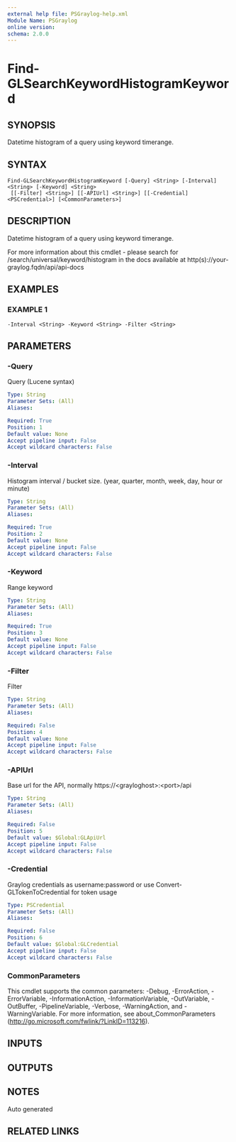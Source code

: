 ```yaml
---
external help file: PSGraylog-help.xml
Module Name: PSGraylog
online version:
schema: 2.0.0
---
```


# Find-GLSearchKeywordHistogramKeyword

## SYNOPSIS
Datetime histogram of a query using keyword timerange.

## SYNTAX

```
Find-GLSearchKeywordHistogramKeyword [-Query] <String> [-Interval] <String> [-Keyword] <String>
 [[-Filter] <String>] [[-APIUrl] <String>] [[-Credential] <PSCredential>] [<CommonParameters>]
```

## DESCRIPTION
Datetime histogram of a query using keyword timerange.


For more information about this cmdlet - please search for /search/universal/keyword/histogram in the docs available at http(s)://your-graylog.fqdn/api/api-docs

## EXAMPLES

### EXAMPLE 1
```
-Interval <String> -Keyword <String> -Filter <String>
```

## PARAMETERS

### -Query
Query (Lucene syntax)

```yaml
Type: String
Parameter Sets: (All)
Aliases:

Required: True
Position: 1
Default value: None
Accept pipeline input: False
Accept wildcard characters: False
```

### -Interval
Histogram interval / bucket size.
(year, quarter, month, week, day, hour or minute)

```yaml
Type: String
Parameter Sets: (All)
Aliases:

Required: True
Position: 2
Default value: None
Accept pipeline input: False
Accept wildcard characters: False
```

### -Keyword
Range keyword

```yaml
Type: String
Parameter Sets: (All)
Aliases:

Required: True
Position: 3
Default value: None
Accept pipeline input: False
Accept wildcard characters: False
```

### -Filter
Filter

```yaml
Type: String
Parameter Sets: (All)
Aliases:

Required: False
Position: 4
Default value: None
Accept pipeline input: False
Accept wildcard characters: False
```

### -APIUrl
Base url for the API, normally https://\<grayloghost\>:\<port\>/api

```yaml
Type: String
Parameter Sets: (All)
Aliases:

Required: False
Position: 5
Default value: $Global:GLApiUrl
Accept pipeline input: False
Accept wildcard characters: False
```

### -Credential
Graylog credentials as username:password or use Convert-GLTokenToCredential for token usage

```yaml
Type: PSCredential
Parameter Sets: (All)
Aliases:

Required: False
Position: 6
Default value: $Global:GLCredential
Accept pipeline input: False
Accept wildcard characters: False
```

### CommonParameters
This cmdlet supports the common parameters: -Debug, -ErrorAction, -ErrorVariable, -InformationAction, -InformationVariable, -OutVariable, -OutBuffer, -PipelineVariable, -Verbose, -WarningAction, and -WarningVariable. For more information, see about_CommonParameters (http://go.microsoft.com/fwlink/?LinkID=113216).

## INPUTS

## OUTPUTS

## NOTES
Auto generated

## RELATED LINKS
